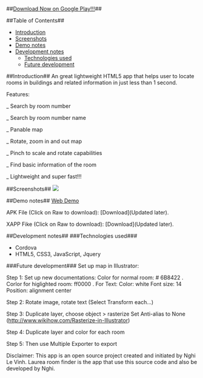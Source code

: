 ##[Download Now on Google Play!!!](http://goo.gl/scMxSo)##
 
##Table of Contents##

- [Introduction](#introduction)
- [Screenshots](#screenshots)
- [Demo notes](#demo-notes)
- [Development notes](#development-notes)
    - [Technologies used](#technologies-used)
    - [Future development](#future-development)

##Introduction##
An great lightweight HTML5 app that helps user to locate rooms in buildings and related information in just less than 1 second.

Features:

_ Search by room number

_ Search by room number name

_ Panable map

_ Rotate, zoom in and out map

_ Pinch to scale and rotate capabilities

_ Find basic information of the room

_ Lightweight and super fast!!!


##Screenshots##
![](https://raw.githubusercontent.com/vinhnghi223/Room-and-Offices-Finder/master/sceenshot.png)

##Demo notes##
[Web Demo](http://www.codingisloving.com/WEBAPPS/CRoom-and-Offices-Finder/index.html)

APK File (Click on Raw to download): [Download](Updated later).

XAPP Fike (Click on Raw to download): [Download](Updated later).

##Development notes##
###Technologies used###
   *  Cordova
   *  HTML5, CSS3, JavaScript, Jquery

###Future development###
Set up map in Illustrator:

Step 1: Set up new documentations:
Color for normal room: # 6B8422 .
Corlor for higlighted room: ff0000 .
For Text:
Color: white
Font size: 14
Position: alignment center

Step 2: Rotate image, rotate text (Select Transform each...)

Step 3: Duplicate layer, choose object > rasterize 
Set Anti-alias to None (http://www.wikihow.com/Rasterize-in-Illustrator)

Step 4: Duplicate layer and color for each room

Step 5: Then use Multiple Exporter to export

Disclaimer: This app is an open source project created and initiated by Nghi Le Vinh. Laurea room finder is the app that use this source code and also be developed by Nghi.

